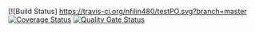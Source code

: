 [![Build Status] https://travis-ci.org/nfilin480/testPO.svg?branch=master
[![Coverage Status](https://coveralls.io/repos/github/nfilin480/testPO/badge.svg?branch=master)](https://coveralls.io/github/nfilin480/testPO?branch=master)
[![Quality Gate Status](https://sonarcloud.io/api/project_badges/measure?project=nfilin480_testPO&metric=alert_status)](https://sonarcloud.io/dashboard?id=nfilin480_testPO)
